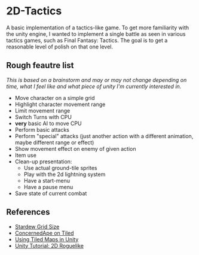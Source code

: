 # 2D-Tactics

A basic implementation of a tactics-like game. To get more familiarity with the unity engine, I wanted to implement a single battle as 
seen in various tactics games, such as Final Fantasy: Tactics. The goal is to get a reasonable level of polish on that one level.

## Rough feautre list

_This is based on a brainstorm and may or may not change depending on time, what I feel like and what piece of unity I'm currently interested in._

* Move character on a simple grid
* Highlight character movement range
* Limit movement range
* Switch Turns with CPU
* **very** basic AI to move CPU
* Perform basic attacks
* Perform "special" attacks (just another action with a different animation, maybe different range or effect)
* Show movement effect on enemy of given action
* Item use
* Clean-up presentation:
  * Use actual ground-tile sprites
  * Play with the 2d lightning system
  * Have a start-menu
  * Have a pause menu
* Save state of current combat

## References

* [Stardew Grid Size](https://twitter.com/concernedape/status/722879648758018048?lang=en)
* [ConcernedApe on Tiled](https://twitter.com/concernedape/status/1091418983566176257?lang=en)
* [Using Tiled Maps in Unity](https://seanba.com/supertiled2unity.html)
* [Unity Tutorial: 2D Roguelike](https://assetstore.unity.com/packages/essentials/tutorial-projects/2d-roguelike-29825)